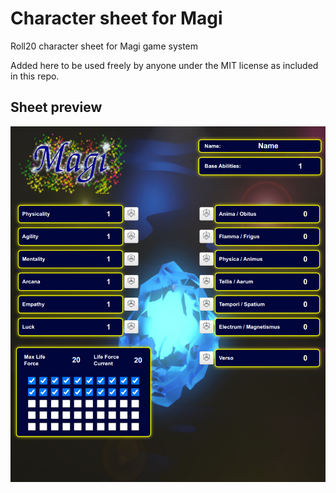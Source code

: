# Character sheet for Magi
Roll20 character sheet for Magi game system

Added here to be used freely by anyone under the MIT license as included in this repo.

## Sheet preview
![Magipreview](https://github.com/aiqueneldar/magi_character_sheet/raw/master/Magipreview.png)
